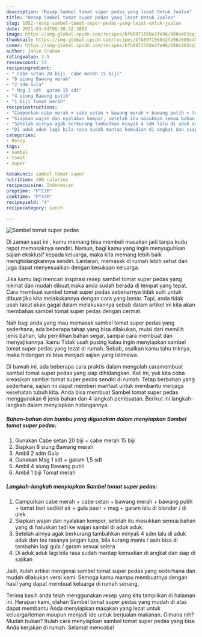 ```yaml
---
description: "Resep Sambel tomat super pedas yang lezat Untuk Jualan"
title: "Resep Sambel tomat super pedas yang lezat Untuk Jualan"
slug: 1052-resep-sambel-tomat-super-pedas-yang-lezat-untuk-jualan
date: 2021-03-04T06:50:32.388Z
image: https://img-global.cpcdn.com/recipes/bfb8971560e2fe96/680x482cq70/sambel-tomat-super-pedas-foto-resep-utama.jpg
thumbnail: https://img-global.cpcdn.com/recipes/bfb8971560e2fe96/680x482cq70/sambel-tomat-super-pedas-foto-resep-utama.jpg
cover: https://img-global.cpcdn.com/recipes/bfb8971560e2fe96/680x482cq70/sambel-tomat-super-pedas-foto-resep-utama.jpg
author: Janie Graham
ratingvalue: 3.5
reviewcount: 14
recipeingredient:
- " Cabe setan 20 biji  cabe merah 15 biji"
- "8 siung Bawang merah"
- "2 sdm Gula"
- " Msg 1 sdt  garam 15 sdt"
- "4 siung Bawang putih"
- "1 biji Tomat merah"
recipeinstructions:
- "Campurkan cabe merah + cabe setan + bawang merah + bawang putih + tomat beri sedikit air + gula pasir + msg + garam lalu di blender / di ulek"
- "Siapkan wajan dan nyalakan kompor, setelah itu masukkan semua bahan yang di haluskan tadi ke wajan sambil di aduk aduk."
- "Setelah airnya agak berkurang tambahkan minyak 4 sdm lalu di aduk aduk dan tes rasanya jangan lupa, bila kurang manis / asin bisa di tambahin lagi gula / garam sesuai selera"
- "Di aduk aduk lagi bila rasa sudah mantap kemudian di angkat dan siap di sajikan"
categories:
- Resep
tags:
- sambel
- tomat
- super

katakunci: sambel tomat super 
nutrition: 200 calories
recipecuisine: Indonesian
preptime: "PT11M"
cooktime: "PT47M"
recipeyield: "4"
recipecategory: Lunch

---
```



![Sambel tomat super pedas](https://img-global.cpcdn.com/recipes/bfb8971560e2fe96/680x482cq70/sambel-tomat-super-pedas-foto-resep-utama.jpg)

Di zaman  saat ini , kamu memang bisa membeli masakan jadi tanpa kudu repot memasaknya sendiri. Namun, bagi kamu yang ingin menyuguhkan sajian eksklusif kepada keluarga, maka kita memang lebih baik menghidangkannya sendiri. Lantaran, memasak di rumah lebih sehat dan juga dapat menyesuaikan dengan kesukaan keluarga.

Jika kamu lagi mencari inspirasi resep sambel tomat super pedas yang nikmat dan mudah dibuat,maka anda sudah berada di tempat yang tepat. Cara membuat sambel tomat super pedas  sebenarnya tidak sulit untuk dibuat jika kita melakukannya dengan cara yang benar. Tapi, anda tidak usah takut akan gagal dalam melakukannya 
sebab dalam artikel ini kita akan membahas sambel tomat super pedas dengan cermat.  



Nah bagi anda yang mau memasak sambel tomat super pedas yang sederhana, ada beberapa tahap yang bisa dilakukan, mulai dari memilih jenis bahan, lalu pemilihan bahan segar, sampai cara membuat dan menyajikannya. kamu Tidak usah pusing kalau ingin menyiapkan sambel tomat super pedas yang lezat di rumah. Sebab, asalkan kamu  tahu triknya, maka hidangan ini bisa menjadi sajian yang istimewa.

Di bawah ini, ada beberapa cara praktis  dalam mengolah caramembuat sambel tomat super pedas yang siap dihidangkan. Kali ini, yuk kita coba kreasikan sambel tomat super pedas sendiri di rumah. Tetap berbahan yang sederhana, sajian ini dapat memberi manfaat untuk membantu menjaga kesehatan tubuh kita. Anda bisa membuat Sambel tomat super pedas menggunakan 6 jenis bahan dan 4 langkah pembuatan. Berikut ini langkah-langkah dalam menyiapkan hidangannya.

<!--inarticleads1-->

##### Bahan-bahan dan bumbu yang digunakan dalam menyiapkan Sambel tomat super pedas:

1. Gunakan  Cabe setan 20 biji + cabe merah 15 biji
1. Siapkan 8 siung Bawang merah
1. Ambil 2 sdm Gula
1. Gunakan  Msg 1 sdt + garam 1,5 sdt
1. Ambil 4 siung Bawang putih
1. Ambil 1 biji Tomat merah




<!--inarticleads2-->

##### Langkah-langkah menyiapkan Sambel tomat super pedas:

1. Campurkan cabe merah + cabe setan + bawang merah + bawang putih + tomat beri sedikit air + gula pasir + msg + garam lalu di blender / di ulek
1. Siapkan wajan dan nyalakan kompor, setelah itu masukkan semua bahan yang di haluskan tadi ke wajan sambil di aduk aduk.
1. Setelah airnya agak berkurang tambahkan minyak 4 sdm lalu di aduk aduk dan tes rasanya jangan lupa, bila kurang manis / asin bisa di tambahin lagi gula / garam sesuai selera
1. Di aduk aduk lagi bila rasa sudah mantap kemudian di angkat dan siap di sajikan




Jadi, itulah artikel mengenai  sambel tomat super pedas  yang sederhana dan mudah dilakukan versi kami. Semoga kamu mampu membuatnya dengan hasil yang dapat membuat keluarga di rumah senang. 

Terima kasih anda telah menggunakan resep yang kita tampilkan di halaman ini. Harapan kami, olahan  Sambel tomat super pedas yang mudah di atas dapat membantu Anda menyiapkan masakan yang lezat untuk keluarga/teman maupun menjadi ide untuk berjualan makanan. Gimana nih? Mudah bukan? Itulah cara menyiapkan sambel tomat super pedas yang bisa Anda kerjakan di rumah. Selamat mencoba!

